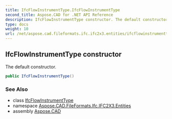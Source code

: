 ```yaml
---
title: IfcFlowInstrumentType.IfcFlowInstrumentType
second_title: Aspose.CAD for .NET API Reference
description: IfcFlowInstrumentType constructor. The default constructor
type: docs
weight: 10
url: /net/aspose.cad.fileformats.ifc.ifc2x3.entities/ifcflowinstrumenttype/ifcflowinstrumenttype/
---
```

## IfcFlowInstrumentType constructor

The default constructor.

```csharp
public IfcFlowInstrumentType()
```

### See Also

* class [IfcFlowInstrumentType](../)
* namespace [Aspose.CAD.FileFormats.Ifc.IFC2X3.Entities](../../ifcflowinstrumenttype/)
* assembly [Aspose.CAD](../../../)


